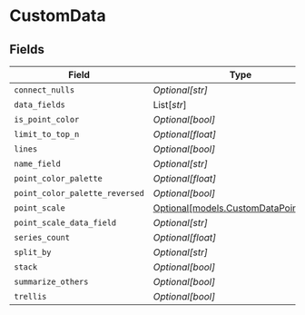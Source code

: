 # CustomData


## Fields

| Field                                                                      | Type                                                                       | Required                                                                   | Description                                                                |
| -------------------------------------------------------------------------- | -------------------------------------------------------------------------- | -------------------------------------------------------------------------- | -------------------------------------------------------------------------- |
| `connect_nulls`                                                            | *Optional[str]*                                                            | :heavy_minus_sign:                                                         | N/A                                                                        |
| `data_fields`                                                              | List[*str*]                                                                | :heavy_minus_sign:                                                         | N/A                                                                        |
| `is_point_color`                                                           | *Optional[bool]*                                                           | :heavy_minus_sign:                                                         | N/A                                                                        |
| `limit_to_top_n`                                                           | *Optional[float]*                                                          | :heavy_minus_sign:                                                         | N/A                                                                        |
| `lines`                                                                    | *Optional[bool]*                                                           | :heavy_minus_sign:                                                         | N/A                                                                        |
| `name_field`                                                               | *Optional[str]*                                                            | :heavy_minus_sign:                                                         | N/A                                                                        |
| `point_color_palette`                                                      | *Optional[float]*                                                          | :heavy_minus_sign:                                                         | N/A                                                                        |
| `point_color_palette_reversed`                                             | *Optional[bool]*                                                           | :heavy_minus_sign:                                                         | N/A                                                                        |
| `point_scale`                                                              | [Optional[models.CustomDataPointScale]](../models/customdatapointscale.md) | :heavy_minus_sign:                                                         | N/A                                                                        |
| `point_scale_data_field`                                                   | *Optional[str]*                                                            | :heavy_minus_sign:                                                         | N/A                                                                        |
| `series_count`                                                             | *Optional[float]*                                                          | :heavy_minus_sign:                                                         | N/A                                                                        |
| `split_by`                                                                 | *Optional[str]*                                                            | :heavy_minus_sign:                                                         | N/A                                                                        |
| `stack`                                                                    | *Optional[bool]*                                                           | :heavy_minus_sign:                                                         | N/A                                                                        |
| `summarize_others`                                                         | *Optional[bool]*                                                           | :heavy_minus_sign:                                                         | N/A                                                                        |
| `trellis`                                                                  | *Optional[bool]*                                                           | :heavy_minus_sign:                                                         | N/A                                                                        |
